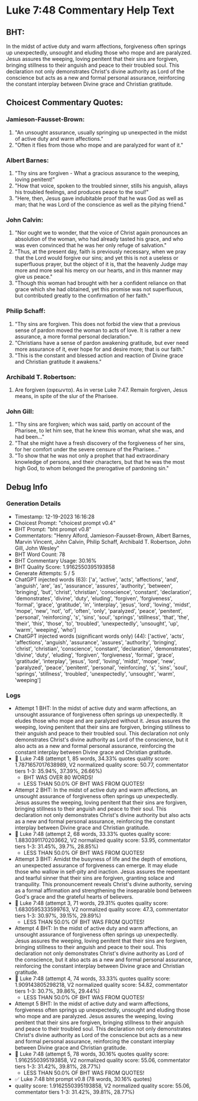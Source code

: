 # Luke 7:48 Commentary Help Text

## BHT:
In the midst of active duty and warm affections, forgiveness often springs up unexpectedly, unsought and eluding those who mope and are paralyzed. Jesus assures the weeping, loving penitent that their sins are forgiven, bringing stillness to their anguish and peace to their troubled soul. This declaration not only demonstrates Christ's divine authority as Lord of the conscience but acts as a new and formal personal assurance, reinforcing the constant interplay between Divine grace and Christian gratitude.

## Choicest Commentary Quotes:
### Jamieson-Fausset-Brown:
1. "An unsought assurance, usually springing up unexpected in the midst of active duty and warm affections."
2. "Often it flies from those who mope and are paralyzed for want of it."

### Albert Barnes:
1. "Thy sins are forgiven - What a gracious assurance to the weeping, loving penitent!"
2. "How that voice, spoken to the troubled sinner, stills his anguish, allays his troubled feelings, and produces peace to the soul!"
3. "Here, then, Jesus gave indubitable proof that he was God as well as man; that he was Lord of the conscience as well as the pitying friend."

### John Calvin:
1. "Nor ought we to wonder, that the voice of Christ again pronounces an absolution of the woman, who had already tasted his grace, and who was even convinced that he was her only refuge of salvation."
2. "Thus, at the present day, faith is previously necessary, when we pray that the Lord would forgive our sins; and yet this is not a useless or superfluous prayer, but the object of it is, that the heavenly Judge may more and more seal his mercy on our hearts, and in this manner may give us peace."
3. "Though this woman had brought with her a confident reliance on that grace which she had obtained, yet this promise was not superfluous, but contributed greatly to the confirmation of her faith."

### Philip Schaff:
1. "Thy sins are forgiven. This does not forbid the view that a previous sense of pardon moved the woman to acts of love. It is rather a new assurance, a more formal personal declaration."
2. "Christians have a sense of pardon awakening gratitude, but ever need more assurance of it, ever hope for and desire more; that is our faith."
3. "This is the constant and blessed action and reaction of Divine grace and Christian gratitude it awakens."

### Archibald T. Robertson:
1.  Are forgiven (αφεωντα). As in verse Luke 7:47. Remain forgiven, Jesus means, in spite of the slur of the Pharisee. 


### John Gill:
1. "Thy sins are forgiven; which was said, partly on account of the Pharisee, to let him see, that he knew this woman, what she was, and had been..."
2. "That she might have a fresh discovery of the forgiveness of her sins, for her comfort under the severe censure of the Pharisee..."
3. "To show that he was not only a prophet that had extraordinary knowledge of persons, and their characters, but that he was the most high God, to whom belonged the prerogative of pardoning sin."


## Debug Info
### Generation Details
- Timestamp: 12-19-2023 16:16:28
- Choicest Prompt: "choicest prompt v0.4"
- BHT Prompt: "bht prompt v0.8"
- Commentators: "Henry Alford, Jamieson-Fausset-Brown, Albert Barnes, Marvin Vincent, John Calvin, Philip Schaff, Archibald T. Robertson, John Gill, John Wesley"
- BHT Word Count: 78
- BHT Commentary Usage: 30.16%
- BHT Quality Score: 1.9162550395193858
- Generate Attempts: 5 / 5
- ChatGPT injected words (63):
	['a', 'active', 'acts', 'affections', 'and', 'anguish', 'are', 'as', 'assurance', 'assures', 'authority', 'between', 'bringing', 'but', 'christ', 'christian', 'conscience', 'constant', 'declaration', 'demonstrates', 'divine', 'duty', 'eluding', 'forgiven', 'forgiveness', 'formal', 'grace', 'gratitude', 'in', 'interplay', 'jesus', 'lord', 'loving', 'midst', 'mope', 'new', 'not', 'of', 'often', 'only', 'paralyzed', 'peace', 'penitent', 'personal', 'reinforcing', 's', 'sins', 'soul', 'springs', 'stillness', 'that', 'the', 'their', 'this', 'those', 'to', 'troubled', 'unexpectedly', 'unsought', 'up', 'warm', 'weeping', 'who']
- ChatGPT injected words (significant words only) (44):
	['active', 'acts', 'affections', 'anguish', 'assurance', 'assures', 'authority', 'bringing', 'christ', 'christian', 'conscience', 'constant', 'declaration', 'demonstrates', 'divine', 'duty', 'eluding', 'forgiven', 'forgiveness', 'formal', 'grace', 'gratitude', 'interplay', 'jesus', 'lord', 'loving', 'midst', 'mope', 'new', 'paralyzed', 'peace', 'penitent', 'personal', 'reinforcing', 's', 'sins', 'soul', 'springs', 'stillness', 'troubled', 'unexpectedly', 'unsought', 'warm', 'weeping']

### Logs
- Attempt 1 BHT: In the midst of active duty and warm affections, an unsought assurance of forgiveness often springs up unexpectedly. It eludes those who mope and are paralyzed without it. Jesus assures the weeping, loving penitent that their sins are forgiven, bringing stillness to their anguish and peace to their troubled soul. This declaration not only demonstrates Christ's divine authority as Lord of the conscience, but it also acts as a new and formal personal assurance, reinforcing the constant interplay between Divine grace and Christian gratitude.
- 🔄 Luke 7:48 (attempt 1, 85 words, 34.33% quotes quality score: 1.7871657017638989, V2 normalized quality score: 50.77, commentator tiers 1-3: 35.94%, 37.39%, 26.66%) 
	- BHT WAS OVER 80 WORDS! 
	- LESS THAN 50.0% OF BHT WAS FROM QUOTES!
- Attempt 2 BHT: In the midst of active duty and warm affections, an unsought assurance of forgiveness often springs up unexpectedly. Jesus assures the weeping, loving penitent that their sins are forgiven, bringing stillness to their anguish and peace to their soul. This declaration not only demonstrates Christ's divine authority but also acts as a new and formal personal assurance, reinforcing the constant interplay between Divine grace and Christian gratitude.
- 🔄 Luke 7:48 (attempt 2, 68 words, 33.33% quotes quality score: 1.8830391170203662, V2 normalized quality score: 53.95, commentator tiers 1-3: 31.45%, 39.7%, 28.85%) 
	- LESS THAN 50.0% OF BHT WAS FROM QUOTES!
- Attempt 3 BHT: Amidst the busyness of life and the depth of emotions, an unexpected assurance of forgiveness can emerge. It may elude those who wallow in self-pity and inaction. Jesus assures the repentant and tearful sinner that their sins are forgiven, granting solace and tranquility. This pronouncement reveals Christ's divine authority, serving as a formal affirmation and strengthening the inseparable bond between God's grace and the grateful hearts of believers.
- 🔄 Luke 7:48 (attempt 3, 71 words, 29.31% quotes quality score: 1.6830595333599763, V2 normalized quality score: 47.3, commentator tiers 1-3: 30.97%, 39.15%, 29.89%) 
	- LESS THAN 50.0% OF BHT WAS FROM QUOTES!
- Attempt 4 BHT: In the midst of active duty and warm affections, an unsought assurance of forgiveness often springs up unexpectedly. Jesus assures the weeping, loving penitent that their sins are forgiven, bringing stillness to their anguish and peace to their soul. This declaration not only demonstrates Christ's divine authority as Lord of the conscience, but it also acts as a new and formal personal assurance, reinforcing the constant interplay between Divine grace and Christian gratitude.
- 🔄 Luke 7:48 (attempt 4, 74 words, 33.33% quotes quality score: 1.909143805298218, V2 normalized quality score: 54.82, commentator tiers 1-3: 30.7%, 39.86%, 29.44%) 
	- LESS THAN 50.0% OF BHT WAS FROM QUOTES!
- Attempt 5 BHT: In the midst of active duty and warm affections, forgiveness often springs up unexpectedly, unsought and eluding those who mope and are paralyzed. Jesus assures the weeping, loving penitent that their sins are forgiven, bringing stillness to their anguish and peace to their troubled soul. This declaration not only demonstrates Christ's divine authority as Lord of the conscience but acts as a new and formal personal assurance, reinforcing the constant interplay between Divine grace and Christian gratitude.
- 🔄 Luke 7:48 (attempt 5, 78 words, 30.16% quotes quality score: 1.9162550395193858, V2 normalized quality score: 55.06, commentator tiers 1-3: 31.42%, 39.81%, 28.77%) 
	- LESS THAN 50.0% OF BHT WAS FROM QUOTES!
- ✅ Luke 7:48 bht prompt v0.8 (78 words, 30.16% quotes)
- quality score: 1.9162550395193858, V2 normalized quality score: 55.06, commentator tiers 1-3: 31.42%, 39.81%, 28.77%)